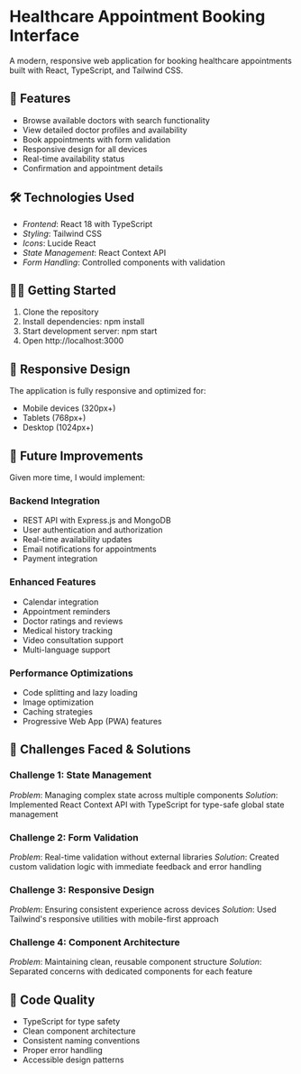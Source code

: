 # Healthcare Appointment Booking Interface

A modern, responsive web application for booking healthcare appointments built with React, TypeScript, and Tailwind CSS.

## 🚀 Features

- Browse available doctors with search functionality
- View detailed doctor profiles and availability
- Book appointments with form validation
- Responsive design for all devices
- Real-time availability status
- Confirmation and appointment details

## 🛠️ Technologies Used

- *Frontend*: React 18 with TypeScript
- *Styling*: Tailwind CSS
- *Icons*: Lucide React
- *State Management*: React Context API
- *Form Handling*: Controlled components with validation

## 🏃‍♂️ Getting Started

1. Clone the repository
2. Install dependencies: npm install
3. Start development server: npm start
4. Open http://localhost:3000

## 📱 Responsive Design

The application is fully responsive and optimized for:
- Mobile devices (320px+)
- Tablets (768px+)
- Desktop (1024px+)

## 🔮 Future Improvements

Given more time, I would implement:

### Backend Integration
- REST API with Express.js and MongoDB
- User authentication and authorization
- Real-time availability updates
- Email notifications for appointments
- Payment integration

### Enhanced Features
- Calendar integration
- Appointment reminders
- Doctor ratings and reviews
- Medical history tracking
- Video consultation support
- Multi-language support

### Performance Optimizations
- Code splitting and lazy loading
- Image optimization
- Caching strategies
- Progressive Web App (PWA) features

## 🎯 Challenges Faced & Solutions

### Challenge 1: State Management
*Problem*: Managing complex state across multiple components
*Solution*: Implemented React Context API with TypeScript for type-safe global state management

### Challenge 2: Form Validation
*Problem*: Real-time validation without external libraries
*Solution*: Created custom validation logic with immediate feedback and error handling

### Challenge 3: Responsive Design
*Problem*: Ensuring consistent experience across devices
*Solution*: Used Tailwind's responsive utilities with mobile-first approach

### Challenge 4: Component Architecture
*Problem*: Maintaining clean, reusable component structure
*Solution*: Separated concerns with dedicated components for each feature

## 📝 Code Quality

- TypeScript for type safety
- Clean component architecture
- Consistent naming conventions
- Proper error handling
- Accessible design patterns
